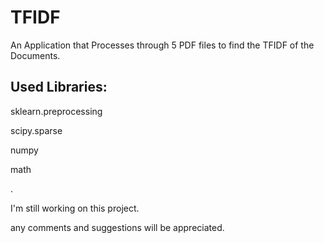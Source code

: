 # TFIDF

An Application that Processes through 5 PDF files to find the TFIDF of the Documents.


## Used Libraries:
sklearn.preprocessing

scipy.sparse

numpy

math

.

I'm still working on this project.

any comments and suggestions will be appreciated.
